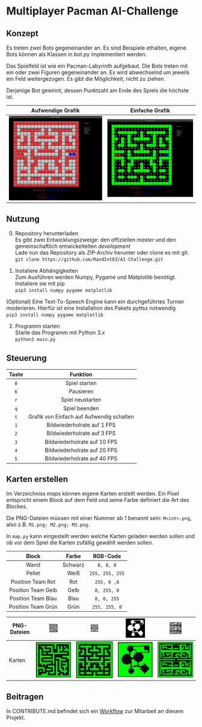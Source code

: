 # Multiplayer Pacman AI-Challenge

## Konzept

Es treten zwei Bots gegeneinander an. Es sind Beispiele ethalten, eigene Bots können als Klassen in bot.py implementiert werden.

Das Spielfeld ist wie ein Pacman-Labyrinth aufgebaut. Die Bots treten mit ein oder zwei Figuren gegeneinander an.
Es wird abwechselnd um jeweils ein Feld weitergezogen. Es gibt die Möglichkeit, nicht zu ziehen.

Derjenige Bot gewinnt, dessen Punktzahl am Ende des Spiels die höchste ist.

|Aufwendige Grafik                                           | Einfache Grafik                                           |
:-----------------------------------------------------------:|:----------------------------------------------------------:
|![Aufwendige Grafik](media/demo_higraphics_2_demobots.gif)  | ![Einfache Grafik](media/demo_lowgraphics_2_demobots.gif) |

## Nutzung

0. Repository herunterladen <br>
Es gibt zwei Entwicklungszweige: den offiziellen *master* und den gemeinschaftlich entwickeltelten *development* <br>
Lade nun das Repository als ZIP-Archiv herunter oder clone es mit git. <br> `git clone https://github.com/RandInt83/AI-Challenge.git`

1. Instaliere Abhängigkeiten <br>
Zum Ausführen werden Numpy, Pygame und Matplotlib benötigt.
Instaliere sie mit pip <br> `pip3 install numpy pygame matplotlib`

(Optional)
Eine Text-To-Speech Engine kann ein durchgeführtes Turnier moderieren. Hierfür
ist eine Installation des Pakets pyttsx notwendig <br> `pip3 install numpy pygame matplotlib`

2. Programm starten <br>
Starte das Programm mit Python 3.x <br> `python3 main.py`

## Steuerung
Taste | Funktion
:---:|:---:
`0` | Spiel starten
`6` | Pausieren
`r` | Spiel neustarten
`q` | Spiel beenden
`t` | Grafik von Einfach auf Aufwendig schalten
`1` | Bildwiederholrate auf 1 FPS
`2` | Bildwiederholrate auf 3 FPS
`3` | Bildwiederholrate auf 10 FPS
`4` | Bildwiederholrate auf 20 FPS
`5` | Bildwiederholrate auf 40 FPS

## Karten erstellen
Im Verzeichniss *maps* können eigene Karten erstellt werden.
Ein Pixel entspricht einem Block auf dem Feld und seine Farbe definiert die Art des Blockes.

Die PNG-Dateien müssen mit einer Nummer ab 1 benannt sein: `M<int>.png`, also z.B. `M1.png; M2.png; M3.png`.

In `map.py` kann eingestellt werden welche Karten geladen werden sollen und ob vor dem Spiel die Karten zufällig gewählt werden sollen.

Block | Farbe | RGB-Code
:------------------:|:-------:|:----------------:
|Wand               | Schwarz | `0, 0, 0`       |
|Pellet             | Weiß    | `255, 255, 255` |
|Position Team Rot  | Rot     | `255, 0 ,0`     |
|Position Team Gelb | Gelb    | `0, 255, 0`     |
|Position Team Blau | Blau    | `0, 0, 255`     |
|Position Team Grün | Grün    | `255, 255, 0`   |


| PNG-Dateien | ![Karte M1.png](maps/M1.png)                     | ![Karte M2.png](maps/M2.png)                     | ![Karte M3.png](maps/M3.png)                     | ![Karte M4.png](maps/M4.png)                     |
|-------------|--------------------------------------------------|--------------------------------------------------|--------------------------------------------------|--------------------------------------------------|
| Karten      | ![Demo Karte M1](media/map_demos/demo_map_1.gif) | ![Demo Karte M2](media/map_demos/demo_map_2.gif) | ![Demo Karte M3](media/map_demos/demo_map_3.gif) | ![Demo Karte M4](media/map_demos/demo_map_4.gif) |

## Beitragen
In CONTRIBUTE.md befindet sich ein [Workflow](CONTRIBUTE.md) zur Mitarbeit an diesem Projekt.
